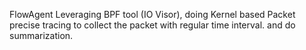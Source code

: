 FlowAgent 
Leveraging BPF tool (IO Visor), doing Kernel based Packet precise tracing to collect the packet with regular time interval. and do summarization.
